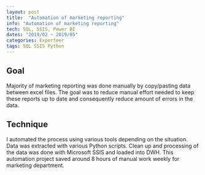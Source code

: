 ```yaml
---
layout: post
title:  "Automation of marketing reporting"
info: "Automation of marketing reporting"
tech: SQL, SSIS, Power BI
dates: "2019/02 ~ 2019/05" 
categories: Experteer
tags: SQL SSIS Python
---
```


## Goal
Majority of marketing reporting was done manually by copy/pasting data between excel files. The goal was to reduce manual effort needed to keep these reports up to date and consequently reduce amount of errors in the data.


## Technique
I automated the process using various tools depending on the situation.
Data was extracted with various Python scripts. Clean up and processing of the data was done with Microsoft SSIS and loaded into DWH. 
This automation project saved around 8 hours of manual work weekly for marketing department.   


